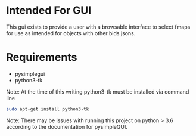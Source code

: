 # Intended For GUI
This gui exists to provide a user with a browsable interface to select fmaps
for use as intended for objects with other bids jsons.
# Requirements
- pysimplegui
- python3-tk

Note: At the time of this writing python3-tk must be installed via command line
```bash
sudo apt-get install python3-tk
```

Note: There may be issues with running this project on python > 3.6 according to 
the documentation for pysimpleGUI.